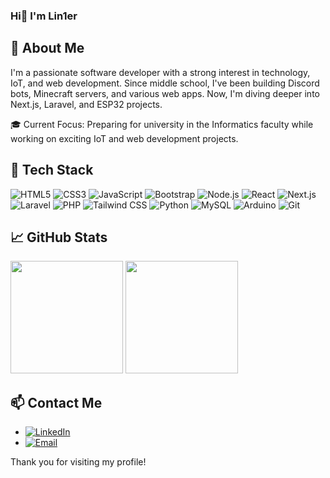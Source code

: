 ### Hi👋 I'm Lin1er

## 🚀 About Me

I'm a passionate software developer with a strong interest in technology, IoT, and web development. Since middle school, I've been building Discord bots, Minecraft servers, and various web apps. Now, I'm diving deeper into Next.js, Laravel, and ESP32 projects.

🎓 Current Focus: Preparing for university in the Informatics faculty while working on exciting IoT and web development projects.

## 🚀 Tech Stack

![HTML5](https://img.shields.io/badge/html5-%23E34F26.svg?&style=for-the-badge&logo=html5&logoColor=white)
![CSS3](https://img.shields.io/badge/css3-%231572B6.svg?&style=for-the-badge&logo=css3&logoColor=white)
![JavaScript](https://img.shields.io/badge/javascript-%23323330.svg?&style=for-the-badge&logo=javascript&logoColor=%23F7DF1E)
![Bootstrap](https://img.shields.io/badge/Bootstrap-%238A1F2A.svg?style=for-the-badge&logo=bootstrap&logoColor=white)
![Node.js](https://img.shields.io/badge/node.js-6DA55F?style=for-the-badge&logo=node.js&logoColor=white)
![React](https://img.shields.io/badge/react-%2320232a.svg?&style=for-the-badge&logo=react&logoColor=%2361DAFB)
![Next.js](https://img.shields.io/badge/Next.js-%23000000.svg?style=for-the-badge&logo=next.js&logoColor=white)
![Laravel](https://img.shields.io/badge/laravel-%23e4634c.svg?style=for-the-badge&logo=laravel&logoColor=white)
![PHP](https://img.shields.io/badge/PHP-%23777bb4.svg?style=for-the-badge&logo=php&logoColor=white)
![Tailwind CSS](https://img.shields.io/badge/Tailwind%20CSS-%2338B2AC.svg?style=for-the-badge&logo=tailwind-css&logoColor=white)
![Python](https://img.shields.io/badge/python-%2314354C.svg?&style=for-the-badge&logo=python&logoColor=white)
![MySQL](https://img.shields.io/badge/MySQL-%2300f365.svg?style=for-the-badge&logo=mysql&logoColor=white)
![Arduino](https://img.shields.io/badge/arduino-%230066CC.svg?style=for-the-badge&logo=arduino&logoColor=white)
![Git](https://img.shields.io/badge/Git-%23F1502F.svg?style=for-the-badge&logo=git&logoColor=white)

## 📈 GitHub Stats
<p align="left">
  <img height="180em" src="https://github-readme-stats-eight-theta.vercel.app/api?username=lin1er&show_icons=true&theme=algolia&include_all_commits=true&count_private=true"/>
  <img height="180em" src="https://github-readme-stats-eight-theta.vercel.app/api/top-langs/?username=lin1er&layout=compact&theme=algolia"/>
</p>

## 📫 Contact Me

- [![LinkedIn](https://img.shields.io/badge/LinkedIn-%230077B5.svg?&style=for-the-badge&logo=linkedin&logoColor=white)](https://www.linkedin.com/in/m-ulinuha-as-shiddiqy)
- [![Email](https://img.shields.io/badge/email-%23D14836.svg?&style=for-the-badge&logo=gmail&logoColor=white)](mailto:m.ulinasidiki@gmail.com)
  
Thank you for visiting my profile!
